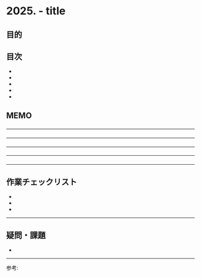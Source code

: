 # 2025. - title

## 目的



## 目次

- [](#1)
- [](#2)
- [](#3)
- [](#4)
- [](#5)

## MEMO

<a id="1"></a>

### 

---
<a id="2"></a>

### 

---
<a id="3"></a>

### 

---
<a id="4"></a>

### 

---
<a id="5"></a>

### 

---
## 作業チェックリスト

- 
- 
- 

---
## 疑問・課題

- 

---

参考: []()
